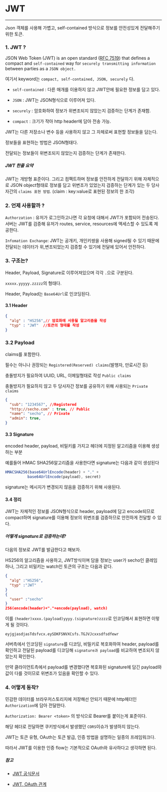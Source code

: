 # JWT

---



Json 객체를 사용해 가볍고, self-contained 방식으로 정보를 안전성있게 전달해주기 위한 토큰.

### 1. JWT ?

JSON Web Token (JWT) is an open standard ([RFC 7519](https://tools.ietf.org/html/rfc7519)) that defines a compact and `self-contained` way for `securely transmitting information` between parties as a `JSON object.` 



여기서 keyword는 `compact, self-contained, JSON, securely` 다.

- `self-contained` : 다른 매개를 이용하지 않고 JWT안에 필요한 정보를 담고 있다.
- `JSON` : JWT는 JSON형식으로 이루어져 있다.
- `securely` : 암호화하여 정보가 위변조되지 않았는지 검증하는 단계가 존재함.

- `compact` : 크기가 작아 http header에 담아 전송 가능.



JWT는 다른 저장소나 변수 등을 사용하지 않고 그 자체로써 표현할 정보들을 담는다.

정보들을 표현하는 방법은 JSON형태다.

전달되는 정보들이 위변조되지 않았는지 검증하는 단계가 존재한다.



##### JWT 한줄 요약

JWT는 개방형 표준이다. 그리고 컴팩트하며 정보를 안전하게 전달하기 위해 자체적으로 JSON object형태로 정보를 담고 위변조가 있었는지 검증하는 단계가 있는 두 당사자간의 `claims 표현 방법`. (claim : key:value로 표현된 정보의 한 조각)





### 2. 언제 사용할까 ?



`Authorzation` :  유저가 로그인하고나면 각 요청에 대해서 JWT가 포함되어 전송된다. 서버는 JWT를 검증해  유저가 routes, service, resources에 액세스할 수 있도록 제공한다.

`Infomation Exchange`:  JWT는 공개키, 개인키쌍을 사용해 signed될 수 있기 때문에 전달되는 데이터가 위,변조되었는지 검증할 수 있기에 전달에 있어서 안전하다. 





### 3. 구조는?

Header, Payload, Signature로 이루어져있으며 각각 `.`으로 구분된다.

`xxxxx.yyyyy.zzzzz`의 형태다.

Header, Payload는 `Base64Url`로 인코딩된다.

#### 3.1 Header

```json
{
  "alg" : "HS256",// 암호화에 사용될 알고리즘을 작성
  "typ" : "JWT"  //토큰의 형태를 작성
}
```

### 3.2 Payload

claims를 포함한다.

필수는 아니나 권장되는 `Registered(Reserved) claims`(발행자, 만료시간 등)

충돌방지가 필요하여 UUID, URL, 이메일형태로 작성 `Public claims`

충돌방지가 필요하지 않고 두 당사자간 정보를 공유하기 위해 사용되는 `Private claims`



```json
{
  "sub": "1234567", //Registered
  "http://secho.com" : true, // Public
  "name": "secho", // Private
  "admin": true,
}
```



#### 3.3 Signature

encoded header, payload, 비밀키를 가지고 헤더에 지정된 알고리즘을 이용해 생성하는 부분

예를들어 HMAC SHA256알고리즘을 사용한다면 signature는 다음과 같이 생성된다

```js
HMACSHA256(base64UrlEncode(header) + "." +
          base64UrlEncode(payload), secret)
```



signature는 메시지가 변경되지 않음을 검증하기 위해 사용된다.



#### 3.4 정리



JWT는 자체적인 정보를 JSON형식으로 header, payload에 담고 encode되므로 compact하며 signature를 이용해 정보의 위변조를 검증하므로 안전하게 전달할 수 있다.



##### 어떻게 signature로 검증하는데?

다음의 정보로 JWT를 발급한다고 해보자.

HS256의 알고리즘을 사용하고, JWT방식이며 담을 정보는 user가 secho인 클레임 하나, 그리고 비밀키는 watch인 토큰의 구조는 다음과 같다.

```json
{
  "alg" :"HS256",
  "typ" :"JWT"
}
{
  "user" :"secho"
}
256(encode(header)+"."+encode(payload), watch)
```

이를 `(header)xxxx.(payload)yyyy.(signature)zzzz`로 인코딩해서 표현하면 이렇게 될 것이다.

`eyjgjasdjasTdsfvcx.eySDKFSNVXCsfs.TGJVJcxxsdfsdfewr`

서버측에서 인코딩된 `signature`를 디코딩, 비밀키로 복호화하여 header, payload를 확인하고 전달된 payload를 디코딩해 `signature과 payload`를 비교하여 변조되지 않았는지 확인한다.

만약 클라이언트측에서 payload를 변경했다면 복호화된 signature에 담긴 payload와  값이 다를 것이므로 위변조가 있음을 확인할 수 있다.





### 4. 어떻게 동작?

민감한 데이터를 브라우저스토리지에 저장해선 안되기 때문에 http헤더인 `Authorization`에 담아 전달한다.

`Authorization: Bearer <token>` 의 방식으로 Bearer를 붙이는게 표준이다.

해당 헤더로 전달하면 쿠키방식에서 발생했던 `CORS`이슈가 발생하지 않는다.



JWT는 토큰 유형, OAuth는 토큰 발급, 인증 방법을 설명하는 일종의 프레임워크다.

따라서 JWT를 이용한 인증 flow는 기본적으로 OAuth와 유사하다고 생각하면 된다.



##### 참고

- [JWT 공식문서](https://jwt.io/introduction)

- [JWT, OAuth 관계](https://swalloow.github.io/implement-jwt/#:~:text=JWT%EC%99%80%20%EA%B8%B0%EC%A1%B4%EC%9D%98%20OAuth,%ED%95%98%EB%8A%94%20%EC%9D%BC%EC%A2%85%EC%9D%98%20%ED%94%84%EB%A0%88%EC%9E%84%EC%9B%8C%ED%81%AC%EC%9E%85%EB%8B%88%EB%8B%A4.)

